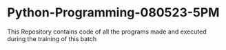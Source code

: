 # Python-Programming-080523-5PM
This Repository contains code of all the programs made and executed during the training of this batch
